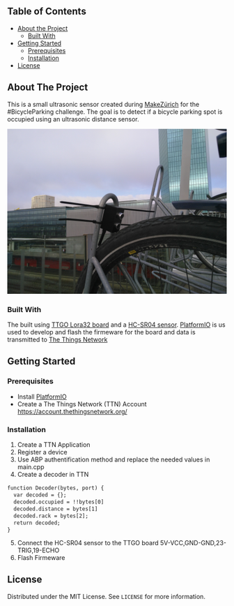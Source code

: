 <!-- TABLE OF CONTENTS -->
## Table of Contents

* [About the Project](#about-the-project)
  * [Built With](#built-with)
* [Getting Started](#getting-started)
  * [Prerequisites](#prerequisites)
  * [Installation](#installation)
* [License](#license)


<!-- ABOUT THE PROJECT -->
## About The Project

This is a small ultrasonic sensor created during [MakeZürich](https://www.makezurich.ch/) for the #BicycleParking challenge. The goal is to detect if a bicycle parking spot is occupied using an ultrasonic distance sensor.

![](img/IMG_20201031_132051.jpg)

### Built With
The built using [TTGO Lora32 board](https://docs.platformio.org/en/latest/boards/espressif32/ttgo-lora32-v1.html#) and a [HC-SR04 sensor](https://cdn.sparkfun.com/datasheets/Sensors/Proximity/HCSR04.pdf). [PlatformIO](https://platformio.org/) is us used to develop and flash the firmeware for the board and data is transmitted to [The Things Network](https://www.thethingsnetwork.org/)

<!-- GETTING STARTED -->
## Getting Started

### Prerequisites

* Install [PlatformIO](https://platformio.org/platformio-ide)
* Create a The Things Network (TTN) Account https://account.thethingsnetwork.org/

### Installation

1. Create a TTN Application
2. Register a device
3. Use ABP authentification method and replace the needed values in main.cpp
4. Create a decoder in TTN
```
function Decoder(bytes, port) {
  var decoded = {};
  decoded.occupied = !!bytes[0]
  decoded.distance = bytes[1]
  decoded.rack = bytes[2];
  return decoded;
}
```
5. Connect the HC-SR04 sensor to the TTGO board 5V-VCC,GND-GND,23-TRIG,19-ECHO
6. Flash Firmeware

<!-- LICENSE -->
## License

Distributed under the MIT License. See `LICENSE` for more information.